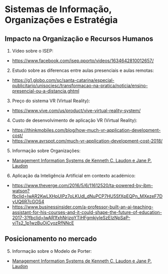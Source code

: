 # Sistemas de Informação, Organizações e Estratégia #

## Impacto na Organização e Recursos Humanos ##

1. Vídeo sobre o ISEP:
+ https://www.facebook.com/isep.pporto/videos/1634642810012657/

2. Estudo sobre as diferencas entre aulas presenciais e aulas remotas:
+ https://g1.globo.com/sc/santa-catarina/especial-publicitario/unisociesc/transformacao-na-pratica/noticia/ensino-presencial-ou-a-distancia.ghtml

3. Preço do sistema VR (Virtual Reality):
+ https://www.vive.com/us/product/vive-virtual-reality-system/

4. Custo de desenvolvimento de aplicação VR (Virtual Reality):
+ https://thinkmobiles.com/blog/how-much-vr-application-development-cost/
+ https://www.avrspot.com/much-vr-application-development-cost-2018/

5. Informação sobre Organizações:
+ [Management Information Systems de Kenneth C. Laudon e Jane P. Laudon](https://www.pearson.com/us/higher-education/product/Laudon-Management-Information-Systems-Managing-the-Digital-Firm-13th-Edition/9780133050691.html)

6. Aplicação da Inteligência Artificial em contexto académico:
+ https://www.theverge.com/2016/5/6/11612520/ta-powered-by-ibm-watson?fbclid=IwAR2KwLXHpUlPz7oLKUdl_dNuPCP7HU5SfXpEQPn_MXezeF7DyUQ6R7cGOS4
+ https://www.businessinsider.com/a-professor-built-an-ai-teaching-assistant-for-his-courses-and-it-could-shape-the-future-of-education-2017-3?fbclid=IwAR1fxhNrjzqYTiHFgmkjyIeSzEIzNpSaP-viTs2_1p1wzBuOiCyozRfNNcE

## Posicionamento no mercado ##

5. Informação sobre o Modelo de Porter:
+ [Management Information Systems de Kenneth C. Laudon e Jane P. Laudon](https://www.pearson.com/us/higher-education/product/Laudon-Management-Information-Systems-Managing-the-Digital-Firm-13th-Edition/9780133050691.html)